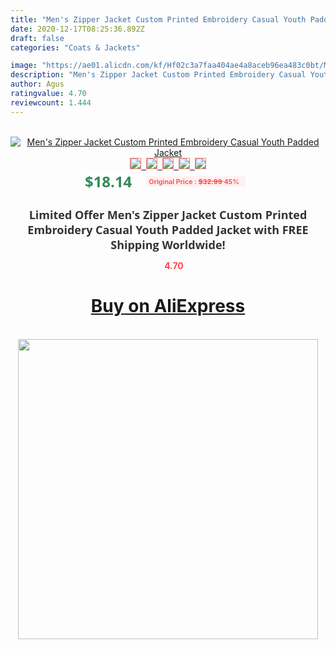 ```yaml
---
title: "Men's Zipper Jacket Custom Printed Embroidery Casual Youth Padded Jacket"
date: 2020-12-17T08:25:36.892Z
draft: false
categories: "Coats & Jackets"

image: "https://ae01.alicdn.com/kf/Hf02c3a7faa404ae4a8aceb96ea483c0bt/Men-s-Zipper-Jacket-Custom-Printed-Embroidery-Casual-Youth-Padded-Jacket.png_220x220.png"
description: "Men's Zipper Jacket Custom Printed Embroidery Casual Youth Padded Jacket"
author: Agus
ratingvalue: 4.70
reviewcount: 1.444
---
```

<br>
<div style="text-align: center;">
<a href="https://s.click.aliexpress.com/e/_AP8BWd" target="_blank" rel="nofollow noopener noreferrer"><img alt="Men's Zipper Jacket Custom Printed Embroidery Casual Youth Padded Jacket" class="magnifier-image" src="https://ae01.alicdn.com/kf/Hf02c3a7faa404ae4a8aceb96ea483c0bt/Men-s-Zipper-Jacket-Custom-Printed-Embroidery-Casual-Youth-Padded-Jacket.png_220x220.png_640x640.jpg">
<br>
<img style="border:1px solid salmon" src="https://ae01.alicdn.com/kf/Hf02c3a7faa404ae4a8aceb96ea483c0bt/Men-s-Zipper-Jacket-Custom-Printed-Embroidery-Casual-Youth-Padded-Jacket.png_120x120.jpg">&nbsp;&nbsp;<img style="border:1px solid salmon" src="https://ae01.alicdn.com/kf/H3871e00678e7430ea8b908ffe05ee0f7q/Men-s-Zipper-Jacket-Custom-Printed-Embroidery-Casual-Youth-Padded-Jacket.png_120x120.jpg">&nbsp;&nbsp;<img style="border:1px solid salmon" src="https://ae01.alicdn.com/kf/H64c4f6e3a5794a92b2839c66d4f62923h/Men-s-Zipper-Jacket-Custom-Printed-Embroidery-Casual-Youth-Padded-Jacket.png_120x120.jpg">&nbsp;&nbsp;<img style="border:1px solid salmon" src="https://ae01.alicdn.com/kf/H97e1a72a32804fe3ad77edf25c0fa521Z/Men-s-Zipper-Jacket-Custom-Printed-Embroidery-Casual-Youth-Padded-Jacket.png_120x120.jpg">&nbsp;&nbsp;<img style="border:1px solid salmon" src="https://ae01.alicdn.com/kf/Hc6c1ec3f32b4422580418e8d5798e7f8O/Men-s-Zipper-Jacket-Custom-Printed-Embroidery-Casual-Youth-Padded-Jacket.png_120x120.jpg"></a></div><br0>
<div style="text-align: center;"><span style="background-color: white; border: 0px; box-sizing: border-box; color: seagreen; display: inline-block; font-family: &quot;open sans&quot; , &quot;arial&quot; , &quot;helvetica&quot; , sans-serif , &quot;heiti&quot;; font-size: 24px; font-stretch: inherit; font-weight: 700; line-height: inherit; margin: 0px 10px 0px 0px; padding: 0px; vertical-align: middle;">$18.14 </span>
<span style="background: rgb(255 , 241 , 241); border-radius: 3px; border: 0px; box-sizing: border-box; color: #ff4747; display: inline-block; font-family: inherit; font-size: 12px; font-stretch: inherit; font-style: inherit; font-variant: inherit; font-weight: 600; line-height: inherit; margin: 0px; padding: 2px 5px; transform: scale(0.9); vertical-align: middle;">Original Price : <b style="text-decoration: line-through;">$32.99 </b> 45%&nbsp;&nbsp;</span></div>
<h1 style="color: #333333; display: inline-block; font-family: &quot;open sans&quot; , &quot;arial&quot; , &quot;helvetica&quot; , sans-serif , &quot;heiti&quot;; font-size: 18px; font-stretch: inherit; font-weight: 700; text-align: center;">Limited Offer Men's Zipper Jacket Custom Printed Embroidery Casual Youth Padded Jacket with FREE Shipping Worldwide!</h1>
<div style="color: #ff4747; text-align: center;">
<img src="https://4.bp.blogspot.com/-M0ZcTcb-5uY/XleCXlxnR4I/AAAAAAAAAEc/OrjgMkXV1oMQFaCRZj5HQwOCBcu3w1FegCPcBGAYYCw/s1600/star.png" style="height: 15px;">&nbsp;<b>4.70</b></div>
<div class="button_cont" align="center"><a class="buynow_a" href="https://s.click.aliexpress.com/e/_AP8BWd" target="_blank" rel="nofollow noopener noreferrer"><H1>Buy on AliExpress</H1></a></div><br>
<div class="separator" style="clear: both; text-align: center;">
<img src="https://lh3.googleusercontent.com/-pTy5HemUv9M/XlePHvY0dAI/AAAAAAAAAE4/0nX5iRUoIWY8eMW9Dpxeirr157OZliDIgCLcBGAsYHQ/s1600/badge.gif" width="480">
</div>
